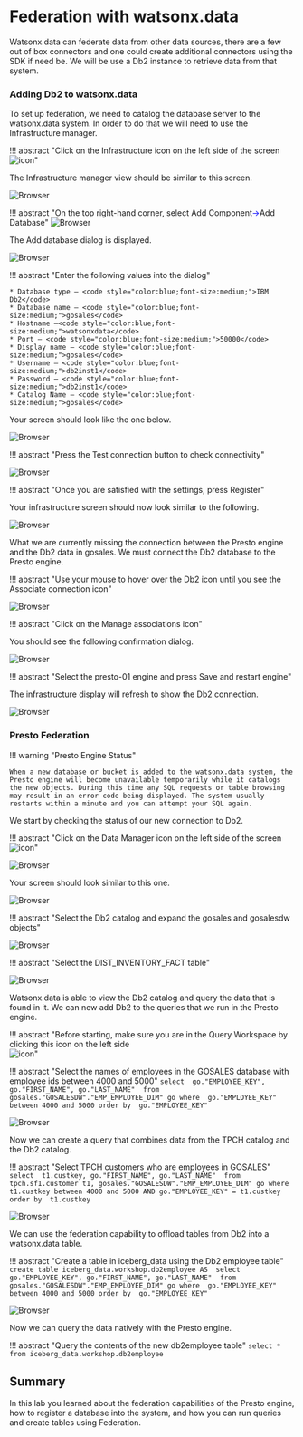 # Federation with watsonx.data

Watsonx.data can federate data from other data sources, there are a few out of box connectors and one could create additional connectors using the SDK if need be. We will be use a Db2 instance to retrieve data from that system.

### Adding Db2 to watsonx.data
To set up federation, we need to catalog the database server to the watsonx.data system. In order to do that we will need to use the Infrastructure manager.

!!! abstract "Click on the Infrastructure icon on the left side of the screen<br>![icon](wxd-images/wxd-intro-infrastructure-icon.png)"

The Infrastructure manager view should be similar to this screen.

![Browser](wxd-images/wxd-intro-infrastructure.png) 

!!! abstract "On the top right-hand corner, select Add Component<span style="color:blue">&rarr;</span>Add Database"
![Browser](wxd-images/watsonx-add-component.png)

The Add database dialog is displayed.

![Browser](wxd-images/wxd-intro-adddb.png)
      
!!! abstract "Enter the following values into the dialog"

    * Database type – <code style="color:blue;font-size:medium;">IBM Db2</code>
    * Database name – <code style="color:blue;font-size:medium;">gosales</code>
    * Hostname –<code style="color:blue;font-size:medium;">watsonxdata</code>
    * Port – <code style="color:blue;font-size:medium;">50000</code>
    * Display name – <code style="color:blue;font-size:medium;">gosales</code>
    * Username – <code style="color:blue;font-size:medium;">db2inst1</code>
    * Password – <code style="color:blue;font-size:medium;">db2inst1</code>
    * Catalog Name – <code style="color:blue;font-size:medium;">gosales</code>
   
Your screen should look like the one below. 

![Browser](wxd-images/wxd-intro-addsettings.png)

!!! abstract "Press the Test connection button to check connectivity"

![Browser](wxd-images/wxd-intro-testok.png)

!!! abstract "Once you are satisfied with the settings, press Register" 

Your infrastructure screen should now look similar to the following.

![Browser](wxd-images/wxd-intro-db2-registered.png)
 
What we are currently missing the connection between the Presto engine and the Db2 data in gosales. We must connect the Db2 database to the Presto engine. 

!!! abstract "Use your mouse to hover over the Db2 icon until you see the Associate connection icon"

![Browser](wxd-images/wxd-intro-db2-associate.png)
 
!!! abstract "Click on the Manage associations icon"

You should see the following confirmation dialog.

![Browser](wxd-images/wxd-intro-manage-associations.png)

!!! abstract "Select the presto-01 engine and press Save and restart engine"
 
The infrastructure display will refresh to show the Db2 connection.

![Browser](wxd-images/wxd-intro-db2-associated.png)
 
### Presto Federation

!!! warning "Presto Engine Status"

    When a new database or bucket is added to the watsonx.data system, the Presto engine will become unavailable temporarily while it catalogs the new objects. During this time any SQL requests or table browsing may result in an error code being displayed. The system usually restarts within a minute and you can attempt your SQL again.

We start by checking the status of our new connection to Db2. 

!!! abstract "Click on the Data Manager icon on the left side of the screen<br>![icon](wxd-images/wxd-intro-datamanager-icon.png)"

![Browser](wxd-images/wxd-intro-select-datamanager.png) 

Your screen should look similar to this one.

![Browser](wxd-images/wxd-intro-dm-db2.png) 

!!! abstract "Select the Db2 catalog and expand the gosales and gosalesdw objects"

![Browser](wxd-images/wxd-intro-dm-db2-expanded.png) 

!!! abstract "Select the DIST_INVENTORY_FACT table"

![Browser](wxd-images/wxd-intro-dm-db2-dist-fact.png) 

Watsonx.data is able to view the Db2 catalog and query the data that is found in it. We can now add Db2 to the queries that we run in the Presto engine.

!!! abstract "Before starting, make sure you are in the Query Workspace by clicking this icon on the left side<br>![icon](wxd-images/wxd-intro-workspace-icon.png)"

!!! abstract "Select the names of employees in the GOSALES database with employee ids between 4000 and 5000"
      ```
      select 
        go."EMPLOYEE_KEY", go."FIRST_NAME", go."LAST_NAME" 
      from 
        gosales."GOSALESDW"."EMP_EMPLOYEE_DIM" go
      where 
        go."EMPLOYEE_KEY" between 4000 and 5000
      order by 
        go."EMPLOYEE_KEY"
      ```

![Browser](wxd-images/wxd-intro-sql-db2-federated.png) 

Now we can create a query that combines data from the TPCH catalog and the Db2 catalog.

!!! abstract "Select TPCH customers who are employees in GOSALES"
      ```
      select 
        t1.custkey, go."FIRST_NAME", go."LAST_NAME" 
      from 
        tpch.sf1.customer t1, gosales."GOSALESDW"."EMP_EMPLOYEE_DIM" go
      where 
         t1.custkey between 4000 and 5000 AND
         go."EMPLOYEE_KEY" = t1.custkey
      order by 
         t1.custkey
      ```

![Browser](wxd-images/wxd-intro-sql-db2-federated2.png) 

We can use the federation capability to offload tables from Db2 into a watsonx.data table.

!!! abstract "Create a table in iceberg_data using the Db2 employee table"
    ```
    create table iceberg_data.workshop.db2employee AS 
      select 
        go."EMPLOYEE_KEY", go."FIRST_NAME", go."LAST_NAME" 
      from 
        gosales."GOSALESDW"."EMP_EMPLOYEE_DIM" go
      where 
        go."EMPLOYEE_KEY" between 4000 and 5000
      order by 
        go."EMPLOYEE_KEY"
    ```

![Browser](wxd-images/wxd-intro-sql-db2-create.png) 

Now we can query the data natively with the Presto engine.

!!! abstract "Query the contents of the new db2employee table"
    ```
    select * from iceberg_data.workshop.db2employee
    ```

## Summary

In this lab you learned about the federation capabilities of the Presto engine, how to register a database into the system, and how you can run queries and create tables using Federation.